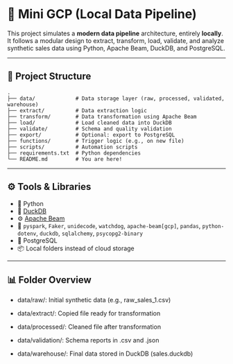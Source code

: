 # 🐣 Mini GCP (Local Data Pipeline)

This project simulates a **modern data pipeline** architecture, entirely **locally**. It follows a modular design to extract, transform, load, validate, and analyze synthetic sales data using Python, Apache Beam, DuckDB, and PostgreSQL.

---

## 📁 Project Structure

```
.
├── data/             # Data storage layer (raw, processed, validated, warehouse)
├── extract/          # Data extraction logic
├── transform/        # Data transformation using Apache Beam
├── load/             # Load cleaned data into DuckDB
├── validate/         # Schema and quality validation
├── export/           # Optional: export to PostgreSQL
├── functions/        # Trigger logic (e.g., on new file)
├── scripts/          # Automation scripts
├── requirements.txt  # Python dependencies
└── README.md         # You are here!
```

---

## ⚙️ Tools & Libraries

- 🐍 Python
- 🦆 [DuckDB](https://duckdb.org/)
- ⚙️ [Apache Beam](https://beam.apache.org/)
- 🧪 `pyspark`, `Faker`, `unidecode`, `watchdog`, `apache-beam[gcp]`, `pandas`, `python-dotenv`, `duckdb`, `sqlalchemy`, `psycopg2-binary`
- 🐘 PostgreSQL
- 📦 Local folders instead of cloud storage

---

## 📊 Folder Overview

- data/raw/: Initial synthetic data (e.g., raw_sales_1.csv)

- data/extract/: Copied file ready for transformation

- data/processed/: Cleaned file after transformation

- data/validation/: Schema reports in .csv and .json

- data/warehouse/: Final data stored in DuckDB (sales.duckdb)